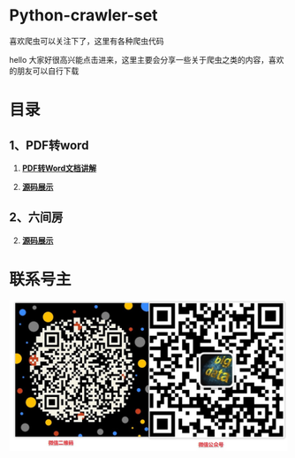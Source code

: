 # Python-crawler-set
喜欢爬虫可以关注下了，这里有各种爬虫代码


hello 大家好很高兴能点击进来，这里主要会分享一些关于爬虫之类的内容，喜欢的朋友可以自行下载

# 目录

## 1、PDF转word

1. [ **PDF转Word文档讲解** ](https://mp.weixin.qq.com/s?__biz=MzA3MjQ1MTQzMQ==&mid=2247486006&idx=1&sn=cb19fd488e0624aa79d6e278d94d5a93&chksm=9f1f5e3ea868d728171a13a2116b7a86b7940820751b65ee11f2365a2f82f26d1c66e6dfa881&token=1673546692&lang=zh_CN#rd)

2. [ **源码展示** ](https://github.com/lhh2002/Python-crawler-set/blob/master/PDF%E8%BD%ACWord/PDF%E8%BD%ACWordStart.py)

## 2、六间房 

2. [ **源码展示** ](https://github.com/lhh2002/Python-crawler-set/blob/master/%E5%85%AD%E9%97%B4%E6%88%BF/%E5%85%AD%E9%97%B4%E6%88%BFStart.py)

# 联系号主
![微信公众号](https://github.com/lhh2002/Python-crawler-set/blob/master/%E5%8F%B7%E4%B8%BB%E5%BE%AE%E4%BF%A1/%E5%BE%AE%E4%BF%A1%E5%85%AC%E4%BC%97%E5%8F%B7%E4%B8%8E%E5%BE%AE%E4%BF%A1%E7%BB%93%E5%90%88.jpg)




